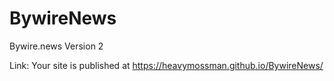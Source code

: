 # BywireNews
Bywire.news Version 2

Link:  Your site is published at https://heavymossman.github.io/BywireNews/
